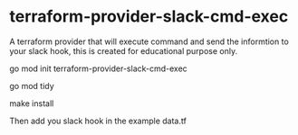 # terraform-provider-slack-cmd-exec


A terraform provider that will execute command and send the informtion to your slack hook, this is created for educational purpose only.



go mod init terraform-provider-slack-cmd-exec

go mod tidy 

make install


Then add you slack hook in the example data.tf
